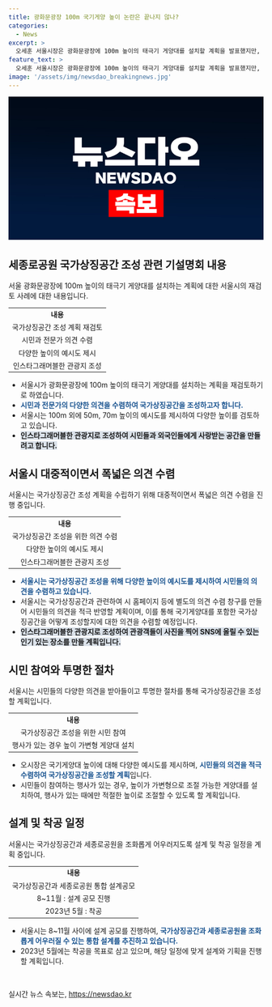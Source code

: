 ```yaml
---
title: 광화문광장 100m 국기게양 높이 논란은 끝나지 않나?
categories:
  - News
excerpt: >
  오세훈 서울시장은 광화문광장에 100m 높이의 태극기 게양대를 설치할 계획을 발표했지만, 이에 대한 비판이 이어지자 서울시는 재검토에 나섰다. 오 시장은 국가상징공간 건립과 관련한 설명회에서 국민의 의견을 수렴하겠다고 밝혔다. 국기게양대의 높이에 대한 다양한 예시도를 제시하며, 30m로도 가능하다고 언급했다. 또한 국가상징공간을 인스타그래머블한 관광지로 만들기 위해 시민들의 자유로운 의견을 수렴하고 설계 공모를 추진할 예정이다.
feature_text: >
  오세훈 서울시장은 광화문광장에 100m 높이의 태극기 게양대를 설치할 계획을 발표했지만, 이에 대한 비판이 이어지자 서울시는 재검토에 나섰다. 오 시장은 국가상징공간 건립과 관련한 설명회에서 국민의 의견을 수렴하겠다고 밝혔다. 국기게양대의 높이에 대한 다양한 예시도를 제시하며, 30m로도 가능하다고 언급했다. 또한 국가상징공간을 인스타그래머블한 관광지로 만들기 위해 시민들의 자유로운 의견을 수렴하고 설계 공모를 추진할 예정이다.
image: '/assets/img/newsdao_breakingnews.jpg'
---
```


<p><img src="/assets/img/newsdao_breakingnews.jpg" alt="cryptoinkorea 속보" /></p>

<h2 data-ke-size="size26">세종로공원 국가상징공간 조성 관련 기설명회 내용</h2>

<p data-ke-size="size16">서울 광화문광장에 100m 높이의 태극기 게양대를 설치하는 계획에 대한 서울시의 재검토 사례에 대한 내용입니다.</p>

<table>
  <tbody>
    <tr>
      <td style="text-align: center; height: 17px;"><b>내용</b></td>
    </tr>
    <tr>
      <td style="text-align: center; height: 17px;">국가상징공간 조성 계획 재검토</td>
    </tr>
    <tr>
      <td style="text-align: center; height: 17px;">시민과 전문가 의견 수렴</td>
    </tr>
    <tr>
      <td style="text-align: center; height: 17px;">다양한 높이의 예시도 제시</td>
    </tr>
    <tr>
      <td style="text-align: center; height: 17px;">인스타그래머블한 관광지 조성</td>
    </tr>
  </tbody>
</table>

<ul>
  <li>서울시가 광화문광장에 100m 높이의 태극기 게양대를 설치하는 계획을 재검토하기로 하였습니다.</li>
  <li><b><span style="color: #1a5490;">시민과 전문가의 다양한 의견을 수렴하여 국가상징공간을 조성하고자 합니다.</span></b></li>
  <li>서울시는 100m 외에 50m, 70m 높이의 예시도를 제시하여 다양한 높이를 검토하고 있습니다.</li>
  <li><b><span style="background-color: #21538527;">인스타그래머블한 관광지로 조성하여 시민들과 외국인들에게 사랑받는 공간을 만들려고 합니다.</span></b></li>
</ul>

<h2 data-ke-size="size26">서울시 대중적이면서 폭넓은 의견 수렴</h2>

<p data-ke-size="size16">서울시는 국가상징공간 조성 계획을 수립하기 위해 대중적이면서 폭넓은 의견 수렴을 진행 중입니다.</p>

<table>
  <tbody>
    <tr>
      <td style="text-align: center; height: 17px;"><b>내용</b></td>
    </tr>
    <tr>
      <td style="text-align: center; height: 17px;">국가상징공간 조성을 위한 의견 수렴</td>
    </tr>
    <tr>
      <td style="text-align: center; height: 17px;">다양한 높이의 예시도 제시</td>
    </tr>
    <tr>
      <td style="text-align: center; height: 17px;">인스타그래머블한 관광지 조성</td>
    </tr>
  </tbody>
</table>

<ul>
  <li><b><span style="color: #1a5490;">서울시는 국가상징공간 조성을 위해 다양한 높이의 예시도를 제시하여 시민들의 의견을 수렴하고 있습니다.</span></b></li>
  <li>서울시는 국가상징공간과 관련하여 시 홈페이지 등에 별도의 의견 수렴 창구를 만들어 시민들의 의견을 적극 반영할 계획이며, 이를 통해 국기게양대를 포함한 국가상징공간을 어떻게 조성할지에 대한 의견을 수렴할 예정입니다.</li>
  <li><b><span style="background-color: #21538527;">인스타그래머블한 관광지로 조성하여 관광객들이 사진을 찍어 SNS에 올릴 수 있는 인기 있는 장소를 만들 계획입니다.</span></b></li>
</ul>

<h2 data-ke-size="size26">시민 참여와 투명한 절차</h2>

<p data-ke-size="size16">서울시는 시민들의 다양한 의견을 받아들이고 투명한 절차를 통해 국가상징공간을 조성할 계획입니다.</p>

<table>
  <tbody>
    <tr>
      <td style="text-align: center; height: 17px;"><b>내용</b></td>
    </tr>
    <tr>
      <td style="text-align: center; height: 17px;">국가상징공간 조성을 위한 시민 참여</td>
    </tr>
    <tr>
      <td style="text-align: center; height: 17px;">행사가 있는 경우 높이 가변형 게양대 설치</td>
    </tr>
  </tbody>
</table>

<ul>
  <li>오시장은 국기게양대 높이에 대해 다양한 예시도를 제시하며, <b><span style="color: #1a5490;">시민들의 의견을 적극 수렴하여 국가상징공간을 조성할 계획</span></b>입니다.</li>
  <li>시민들이 참여하는 행사가 있는 경우, 높이가 가변형으로 조절 가능한 게양대를 설치하여, 행사가 있는 때에만 적절한 높이로 조절할 수 있도록 할 계획입니다.</li>
</ul>

<h2 data-ke-size="size26">설계 및 착공 일정</h2>

<p data-ke-size="size16">서울시는 국가상징공간과 세종로공원을 조화롭게 어우러지도록 설계 및 착공 일정을 계획 중입니다.</p>

<table>
  <tbody>
    <tr>
      <td style="text-align: center; height: 17px;"><b>내용</b></td>
    </tr>
    <tr>
      <td style="text-align: center; height: 17px;">국가상징공간과 세종로공원 통합 설계공모</td>
    </tr>
    <tr>
      <td style="text-align: center; height: 17px;">8~11월 : 설계 공모 진행</td>
    </tr>
    <tr>
      <td style="text-align: center; height: 17px;">2023년 5월 : 착공</td>
    </tr>
  </tbody>
</table>

<ul>
  <li>서울시는 8~11월 사이에 설계 공모를 진행하여, <b><span style="color: #1a5490;">국가상징공간과 세종로공원을 조화롭게 어우러질 수 있는 통합 설계를 추진하고 있습니다.</span></b></li>
  <li>2023년 5월에는 착공을 목표로 삼고 있으며, 해당 일정에 맞게 설계와 기획을 진행할 계획입니다.</li>
</ul>

<p data-ke-size="size16">&nbsp;</p>
실시간 뉴스 속보는, <a href="https://newsdao.kr" rel="dofollow">https://newsdao.kr</a>


